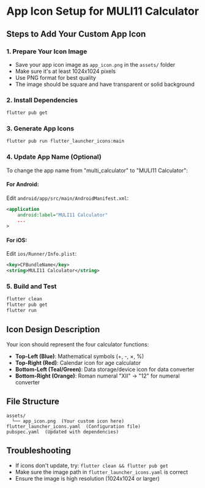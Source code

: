# App Icon Setup for MULI11 Calculator

## Steps to Add Your Custom App Icon

### 1. Prepare Your Icon Image
- Save your app icon image as `app_icon.png` in the `assets/` folder
- Make sure it's at least 1024x1024 pixels
- Use PNG format for best quality
- The image should be square and have transparent or solid background

### 2. Install Dependencies
```bash
flutter pub get
```

### 3. Generate App Icons
```bash
flutter pub run flutter_launcher_icons:main
```

### 4. Update App Name (Optional)
To change the app name from "multi_calculator" to "MULI11 Calculator":

#### For Android:
Edit `android/app/src/main/AndroidManifest.xml`:
```xml
<application
    android:label="MULI11 Calculator"
    ...
>
```

#### For iOS:
Edit `ios/Runner/Info.plist`:
```xml
<key>CFBundleName</key>
<string>MULI11 Calculator</string>
```

### 5. Build and Test
```bash
flutter clean
flutter pub get
flutter run
```

## Icon Design Description
Your icon should represent the four calculator functions:
- **Top-Left (Blue)**: Mathematical symbols (+, -, ×, %)
- **Top-Right (Red)**: Calendar icon for age calculator
- **Bottom-Left (Teal/Green)**: Data storage/device icon for data converter
- **Bottom-Right (Orange)**: Roman numeral "XII" → "12" for numeral converter

## File Structure
```
assets/
  └── app_icon.png  (Your custom icon here)
flutter_launcher_icons.yaml  (Configuration file)
pubspec.yaml  (Updated with dependencies)
```

## Troubleshooting
- If icons don't update, try: `flutter clean && flutter pub get`
- Make sure the image path in `flutter_launcher_icons.yaml` is correct
- Ensure the image is high resolution (1024x1024 or larger) 